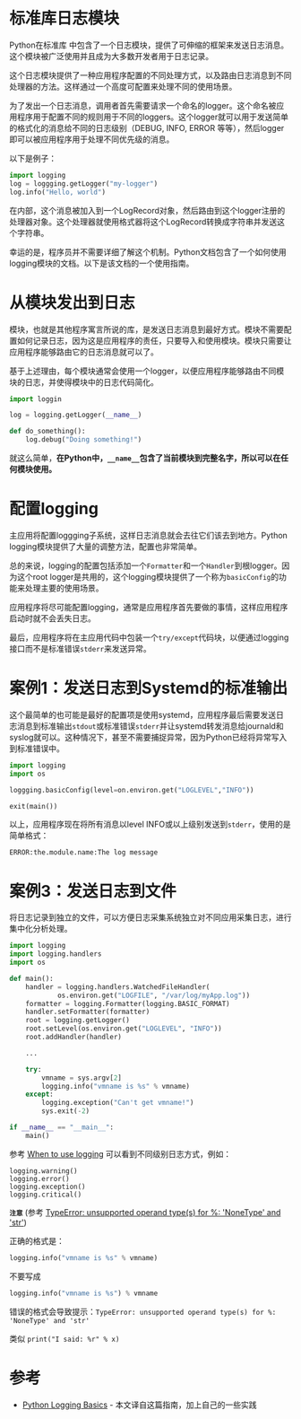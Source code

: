 # 标准库日志模块

Python在标准库 中包含了一个日志模块，提供了可伸缩的框架来发送日志消息。这个模块被广泛使用并且成为大多数开发者用于日志记录。

这个日志模块提供了一种应用程序配置的不同处理方式，以及路由日志消息到不同处理器的方法。这样通过一个高度可配置来处理不同的使用场景。

为了发出一个日志消息，调用者首先需要请求一个命名的logger。这个命名被应用程序用于配置不同的规则用于不同的loggers。这个logger就可以用于发送简单的格式化的消息给不同的日志级别（DEBUG, INFO, ERROR 等等），然后logger即可以被应用程序用于处理不同优先级的消息。

以下是例子：

```python
import logging
log = loggging.getLogger("my-logger")
log.info("Hello, world")
```

在内部，这个消息被加入到一个LogRecord对象，然后路由到这个logger注册的处理器对象。这个处理器就使用格式器将这个LogRecord转换成字符串并发送这个字符串。

幸运的是，程序员并不需要详细了解这个机制。Python文档包含了一个如何使用logging模块的文档。以下是该文档的一个使用指南。

# 从模块发出到日志

模块，也就是其他程序寓言所说的库，是发送日志消息到最好方式。模块不需要配置如何记录日志，因为这是应用程序的责任，只要导入和使用模块。模块只需要让应用程序能够路由它的日志消息就可以了。

基于上述理由，每个模块通常会使用一个logger，以便应用程序能够路由不同模块的日志，并使得模块中的日志代码简化。

```python
import loggin

log = logging.getLogger(__name__)

def do_something():
    log.debug("Doing something!")
```

就这么简单，**在Python中，`__name__`包含了当前模块到完整名字，所以可以在任何模块使用。**

# 配置logging

主应用将配置loggging子系统，这样日志消息就会去往它们该去到地方。Python logging模块提供了大量的调整方法，配置也非常简单。

总的来说，logging的配置包括添加一个`Formatter`和一个`Handler`到根logger。因为这个root logger是共用的，这个logging模块提供了一个称为`basicConfig`的功能来处理主要的使用场景。

应用程序将尽可能配置logging，通常是应用程序首先要做的事情，这样应用程序启动时就不会丢失日志。

最后，应用程序将在主应用代码中包装一个`try/except`代码块，以便通过logging接口而不是标准错误`stderr`来发送异常。

# 案例1：发送日志到Systemd的标准输出

这个最简单的也可能是最好的配置项是使用systemd，应用程序最后需要发送日志消息到标准输出`stdout`或标准错误`stderr`并让systemd转发消息给journald和syslog就可以。这种情况下，甚至不需要捕捉异常，因为Python已经将异常写入到标准错误中。

```python
import logging
import os

loggging.basicConfig(level=on.environ.get("LOGLEVEL","INFO"))

exit(main())
```

以上，应用程序现在将所有消息以level INFO或以上级别发送到`stderr`，使用的是简单格式：

```
ERROR:the.module.name:The log message
```

# 案例3：发送日志到文件

将日志记录到独立的文件，可以方便日志采集系统独立对不同应用采集日志，进行集中化分析处理。

```python
import logging
import logging.handlers
import os

def main():
    handler = logging.handlers.WatchedFileHandler(
            os.environ.get("LOGFILE", "/var/log/myApp.log"))
    formatter = logging.Formatter(logging.BASIC_FORMAT)
    handler.setFormatter(formatter)
    root = logging.getLogger()
    root.setLevel(os.environ.get("LOGLEVEL", "INFO"))
    root.addHandler(handler)

    ...

    try:
        vmname = sys.argv[2]
        logging.info("vmname is %s" % vmname)
    except:
        logging.exception("Can't get vmname!")
        sys.exit(-2)

if __name__ == "__main__":
    main()
```

参考 [When to use logging](https://docs.python.org/2/howto/logging.html#when-to-use-logging) 可以看到不同级别日志方式，例如：

```
logging.warning()
logging.error()
logging.exception()
logging.critical()
```

**`注意`** (参考 [TypeError: unsupported operand type(s) for %: 'NoneType' and 'str'](https://stackoverflow.com/questions/23372824/typeerror-unsupported-operand-types-for-nonetype-and-str))

正确的格式是：

```python
logging.info("vmname is %s" % vmname)
```

不要写成

```python
logging.info("vmname is %s") % vmname
```

错误的格式会导致提示：`TypeError: unsupported operand type(s) for %: 'NoneType' and 'str'`

类似 `print("I said: %r" % x)`

# 参考

* [Python Logging Basics](https://www.loggly.com/ultimate-guide/python-logging-basics/) - 本文译自这篇指南，加上自己的一些实践